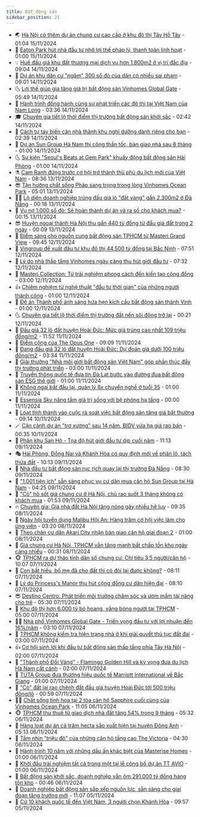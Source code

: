 ```yaml
---
title: Bất động sản
sidebar_position: 21
---
```


<!-- dantri-bat-dong-san:START -->
- 🌏 [Hà Nội có thêm dự án chung cư cao cấp ở khu đô thị Tây Hồ Tây](https://dantri.com.vn/bat-dong-san/ha-noi-co-them-du-an-chung-cu-cao-cap-o-khu-do-thi-tay-ho-tay-20241115011737024.htm) - 01:04 15/11/2024
- 👹 [Eaton Park hút nhà đầu tư nhờ lợi thế pháp lý, thanh toán linh hoạt](https://dantri.com.vn/bat-dong-san/eaton-park-hut-nha-dau-tu-nho-loi-the-phap-ly-thanh-toan-linh-hoat-20241114162015545.htm) - 01:00 15/11/2024
- 💡 [Huế đấu giá khu đất thương mại dịch vụ hơn 1.800m2 ở vị trí đắc địa](https://dantri.com.vn/bat-dong-san/hue-dau-gia-khu-dat-thuong-mai-dich-vu-hon-1800m2-o-vi-tri-dac-dia-20241113160939773.htm) - 09:04 14/11/2024
- 🌋 [Dự án khu dân cư &quot;ngâm&quot; 300 sổ đỏ của dân có nhiều sai phạm](https://dantri.com.vn/bat-dong-san/du-an-khu-dan-cu-ngam-300-so-do-cua-dan-co-nhieu-sai-pham-20241112110828326.htm) - 09:01 14/11/2024
- 🌜 [Lợi thế giúp gia tăng giá trị bất động sản Vinhomes Global Gate](https://dantri.com.vn/bat-dong-san/loi-the-giup-gia-tang-gia-tri-bat-dong-san-vinhomes-global-gate-20241114123842250.htm) - 05:49 14/11/2024
- 💃 [Hành trình đồng hành cùng sự phát triển các đô thị tại Việt Nam của Nam Long](https://dantri.com.vn/bat-dong-san/hanh-trinh-dong-hanh-cung-su-phat-trien-cac-do-thi-tai-viet-nam-cua-nam-long-20241114103303550.htm) - 03:36 14/11/2024
- 🎓 [Chuyên gia tiết lộ thời điểm thị trường bất động sản khởi sắc](https://dantri.com.vn/bat-dong-san/chuyen-gia-tiet-lo-thoi-diem-thi-truong-bat-dong-san-khoi-sac-20241113163236022.htm) - 02:42 14/11/2024
- 🌝 [Cách tự tay biến căn nhà thành khu nghỉ dưỡng dành riêng cho bạn](https://dantri.com.vn/bat-dong-san/cach-tu-tay-bien-can-nha-thanh-khu-nghi-duong-danh-rieng-cho-ban-20241114074704075.htm) - 02:39 14/11/2024
- 🧐 [Dự án Sun Group Hà Nam thi công thần tốc, bàn giao nhà sau 8 tháng](https://dantri.com.vn/bat-dong-san/du-an-sun-group-ha-nam-thi-cong-than-toc-ban-giao-nha-sau-8-thang-20241113232719263.htm) - 01:00 14/11/2024
- 🌜 [Sự kiện &quot;Seoul&#39;s Beats at Gem Park&quot; khuấy động bất động sản Hải Phòng](https://dantri.com.vn/bat-dong-san/su-kien-seouls-beats-at-gem-park-khuay-dong-bat-dong-san-hai-phong-20241113180457146.htm) - 01:00 14/11/2024
- ⚗️ [Cam Ranh đứng trước cơ hội trở thành thủ phủ du lịch mới của Việt Nam](https://dantri.com.vn/bat-dong-san/cam-ranh-dung-truoc-co-hoi-tro-thanh-thu-phu-du-lich-moi-cua-viet-nam-20241113152409664.htm) - 08:36 13/11/2024
- 😎 [Tận hưởng chất sống Pháp sang trọng trong lòng Vinhomes Ocean Park](https://dantri.com.vn/bat-dong-san/tan-huong-chat-song-phap-sang-trong-trong-long-vinhomes-ocean-park-20241113115639221.htm) - 05:01 13/11/2024
- 🧑‍🏫 [Lộ diện doanh nghiệp trúng đấu giá lô &quot;đất vàng&quot; gần 2.300m2 ở Đà Nẵng](https://dantri.com.vn/bat-dong-san/lo-dien-doanh-nghiep-trung-dau-gia-lo-dat-vang-gan-2300m2-o-da-nang-20241112160817835.htm) - 00:18 13/11/2024
- 💪 [Vụ nợ 1.000 sổ đỏ: Sẽ hoàn thành dự án và ra sổ cho khách mua?](https://dantri.com.vn/bat-dong-san/vu-no-1000-so-do-se-hoan-thanh-du-an-va-ra-so-cho-khach-mua-20241108162745655.htm) - 00:15 13/11/2024
- 😎 [Huyện ngoại thành Hà Nội thu gần 440 tỷ đồng từ đấu giá đất trong 2 ngày](https://dantri.com.vn/bat-dong-san/huyen-ngoai-thanh-ha-noi-thu-gan-440-ty-dong-tu-dau-gia-dat-trong-2-ngay-20241113010057138.htm) - 00:09 13/11/2024
- 🧠 [Điểm sáng cho nguồn cung bất động sản TPHCM từ Masteri Grand View](https://dantri.com.vn/bat-dong-san/diem-sang-cho-nguon-cung-bat-dong-san-tphcm-tu-masteri-grand-view-20241112163249999.htm) - 09:45 12/11/2024
- 🧰 [Vingroup đề xuất đầu tư khu đô thị 44.500 tỷ đồng tại Bắc Ninh](https://dantri.com.vn/bat-dong-san/vingroup-de-xuat-dau-tu-khu-do-thi-44500-ty-dong-tai-bac-ninh-20241112141529115.htm) - 07:51 12/11/2024
- 🤩 [Lý do nhà thấp tầng Vinhomes ngày càng thu hút giới đầu tư](https://dantri.com.vn/bat-dong-san/ly-do-nha-thap-tang-vinhomes-ngay-cang-thu-hut-gioi-dau-tu-20241112140227709.htm) - 07:32 12/11/2024
- 🦆 [Masteri Collection: Từ trải nghiệm phong cách đến kiến tạo cộng đồng](https://dantri.com.vn/bat-dong-san/masteri-collection-tu-trai-nghiem-phong-cach-den-kien-tao-cong-dong-20241111154624281.htm) - 03:00 12/11/2024
- 👍 [Chiêm nghiệm từ nghệ thuật &quot;đầu tư thời gian&quot; của những người thành công](https://dantri.com.vn/bat-dong-san/chiem-nghiem-tu-nghe-thuat-dau-tu-thoi-gian-cua-nhung-nguoi-thanh-cong-20241111105833911.htm) - 01:00 12/11/2024
- 🙉 [Đề án Thành phố ánh sáng hứa hẹn kích cầu bất động sản thành Vinh](https://dantri.com.vn/bat-dong-san/de-an-thanh-pho-anh-sang-hua-hen-kich-cau-bat-dong-san-thanh-vinh-20241111150900909.htm) - 01:00 12/11/2024
- 🌜 [Chuyên gia tiết lộ thời điểm thị trường đất nền sôi động trở lại](https://dantri.com.vn/bat-dong-san/chuyen-gia-tiet-lo-thoi-diem-thi-truong-dat-nen-soi-dong-tro-lai-20241112023516231.htm) - 00:21 12/11/2024
- 🌋 [Đấu giá 32 lô đất huyện Hoài Đức: Mức giá trúng cao nhất 109 triệu đồng/m2](https://dantri.com.vn/bat-dong-san/dau-gia-32-lo-dat-huyen-hoai-duc-muc-gia-trung-cao-nhat-109-trieu-dongm2-20241111180200342.htm) - 11:52 11/11/2024
- 🥰 [Điểm cộng của The Opus One](https://dantri.com.vn/bat-dong-san/diem-cong-cua-the-opus-one-20241111153351316.htm) - 09:09 11/11/2024
- 💯 [Đang đấu giá 32 lô đất huyện Hoài Đức: Dự đoán giá dưới 100 triệu đồng/m2](https://dantri.com.vn/bat-dong-san/dang-dau-gia-32-lo-dat-huyen-hoai-duc-du-doan-gia-duoi-100-trieu-dongm2-20241111101252084.htm) - 03:34 11/11/2024
- 🤩 [Giải thưởng &quot;Nhà môi giới bất động sản Việt Nam&quot; góp phần thúc đẩy thị trường phát triển](https://dantri.com.vn/bat-dong-san/giai-thuong-nha-moi-gioi-bat-dong-san-viet-nam-gop-phan-thuc-day-thi-truong-phat-trien-20241111094113125.htm) - 03:00 11/11/2024
- 💄 [Truyền thông quốc tế đưa tin Đà Lạt bước vào đường đua bất động sản ESG thế giới](https://dantri.com.vn/bat-dong-san/truyen-thong-quoc-te-dua-tin-da-lat-buoc-vao-duong-dua-bat-dong-san-esg-the-gioi-20241110112544539.htm) - 01:00 11/11/2024
- 🦍 [Không ngại bắt đầu lại, quản lý 8x chuyển nghề ở tuổi 35](https://dantri.com.vn/bat-dong-san/khong-ngai-bat-dau-lai-quan-ly-8x-chuyen-nghe-o-tuoi-35-20241108160215865.htm) - 01:00 11/11/2024
- 🎡 [Essensia Sky nâng tầm giá trị sống với bệ phóng hạ tầng](https://dantri.com.vn/bat-dong-san/essensia-sky-nang-tam-gia-tri-song-voi-be-phong-ha-tang-20241110110127574.htm) - 00:00 11/11/2024
- 🐎 [Loạt tỉnh thành vào cuộc rà soát việc bất động sản tăng giá bất thường](https://dantri.com.vn/bat-dong-san/loat-tinh-thanh-vao-cuoc-ra-soat-viec-bat-dong-san-tang-gia-bat-thuong-20241110141411199.htm) - 09:14 10/11/2024
- 🪄 [Cận cảnh dự án &quot;trơ xương&quot; sau 14 năm, BIDV vừa hạ giá rao bán](https://dantri.com.vn/bat-dong-san/can-canh-du-an-tro-xuong-sau-14-nam-bidv-vua-ha-gia-rao-ban-20241107132059290.htm) - 00:35 10/11/2024
- 💼 [Phân khu San Hô - Tọa độ hút giới đầu tư dịp cuối năm](https://dantri.com.vn/bat-dong-san/phan-khu-san-ho-toa-do-hut-gioi-dau-tu-dip-cuoi-nam-20241109164827332.htm) - 11:13 09/11/2024
- 🎭 [Hải Phòng, Đồng Nai và Khánh Hòa có quy định mới về phân lô, tách thửa đất](https://dantri.com.vn/bat-dong-san/hai-phong-dong-nai-va-khanh-hoa-co-quy-dinh-moi-ve-phan-lo-tach-thua-dat-20241109145834124.htm) - 10:13 09/11/2024
- 🐻 [Nhà đầu tư bất động sản rục rịch quay lại thị trường Đà Nẵng](https://dantri.com.vn/bat-dong-san/nha-dau-tu-bat-dong-san-ruc-rich-quay-lai-thi-truong-da-nang-20241109123328222.htm) - 08:30 09/11/2024
- 💃 [&quot;1.001 tiện ích&quot; sẵn sàng phục vụ cư dân mua căn hộ Sun Group tại Hà Nam](https://dantri.com.vn/bat-dong-san/1001-tien-ich-san-sang-phuc-vu-cu-dan-mua-can-ho-sun-group-tai-ha-nam-20241109110146589.htm) - 04:25 09/11/2024
- 🦣 [&quot;Cò&quot; hô sốt giá chung cư ở Hà Nội, chủ rao suốt 3 tháng không có khách mua](https://dantri.com.vn/bat-dong-san/co-ho-sot-gia-chung-cu-o-ha-noi-chu-rao-suot-3-thang-khong-co-khach-mua-20241109013257130.htm) - 01:53 09/11/2024
- 🔥 [Chuyên gia: Giá nhà đất Hà Nội tăng nóng gây nhiều hệ lụy](https://dantri.com.vn/bat-dong-san/chuyen-gia-gia-nha-dat-ha-noi-tang-nong-gay-nhieu-he-luy-20241108150648738.htm) - 09:35 08/11/2024
- 🤩 [Ngày hội tuyển dụng Malibu Hội An: Hàng trăm cơ hội việc làm cho ứng viên](https://dantri.com.vn/bat-dong-san/ngay-hoi-tuyen-dung-malibu-hoi-an-hang-tram-co-hoi-viec-lam-cho-ung-vien-20241108095936567.htm) - 03:20 08/11/2024
- 🥳 [Theo chân cư dân Akari City nhận bàn giao căn hộ giai đoạn 2](https://dantri.com.vn/bat-dong-san/theo-chan-cu-dan-akari-city-nhan-ban-giao-can-ho-giai-doan-2-20241106135310908.htm) - 01:00 08/11/2024
- 🤗 [Giá chung cư Hà Nội, TPHCM vẫn tăng mạnh bất chấp tồn kho ngày càng nhiều](https://dantri.com.vn/bat-dong-san/gia-chung-cu-ha-noi-tphcm-van-tang-manh-bat-chap-ton-kho-ngay-cang-nhieu-20241107154142173.htm) - 00:31 08/11/2024
- 🐵 [TPHCM ra dự thảo tính dân số chung cư: Chỉ tiêu 3,5 người/căn hộ](https://dantri.com.vn/bat-dong-san/tphcm-ra-du-thao-tinh-dan-so-chung-cu-chi-tieu-35-nguoican-ho-20241107115511191.htm) - 10:07 07/11/2024
- 🤖 [Con bất hiếu, bố mẹ đã cho đất thì có đòi lại được không?](https://dantri.com.vn/bat-dong-san/con-bat-hieu-bo-me-da-cho-dat-thi-co-doi-lai-duoc-khong-20241106213112015.htm) - 08:11 07/11/2024
- 👺 [Lý do Princess&#39;s Manor thu hút cộng đồng cư dân hiện đại](https://dantri.com.vn/bat-dong-san/ly-do-princesss-manor-thu-hut-cong-dong-cu-dan-hien-dai-20241107144618305.htm) - 08:10 07/11/2024
- 😎 [Destino Centro: Phát triển môi trường chăm sóc và ươm mầm tài năng cho trẻ](https://dantri.com.vn/bat-dong-san/destino-centro-phat-trien-moi-truong-cham-soc-va-uom-mam-tai-nang-cho-tre-20241107115259662.htm) - 05:30 07/11/2024
- 🤠 [Khu đô thị hơn 6.000 tỷ bỏ hoang, vắng bóng người tại TPHCM](https://dantri.com.vn/bat-dong-san/khu-do-thi-hon-6000-ty-bo-hoang-vang-bong-nguoi-tai-tphcm-20241106231521886.htm) - 05:00 07/11/2024
- 👨‍🏫 [Nhà phố Vinhomes Global Gate - Triển vọng đầu tư với lợi nhuận đến 16%/năm](https://dantri.com.vn/bat-dong-san/nha-pho-vinhomes-global-gate-trien-vong-dau-tu-voi-loi-nhuan-den-16nam-20241107093549952.htm) - 03:10 07/11/2024
- 🧰 [TPHCM không kiểm tra hiện trạng nhà ở khi giải quyết thủ tục đất đai](https://dantri.com.vn/bat-dong-san/tphcm-khong-kiem-tra-hien-trang-nha-o-khi-giai-quyet-thu-tuc-dat-dai-20241107074515350.htm) - 03:00 07/11/2024
- 👍 [Cơ hội sinh lời khi đầu tư bất động sản thấp tầng phía Tây Hà Nội](https://dantri.com.vn/bat-dong-san/co-hoi-sinh-loi-khi-dau-tu-bat-dong-san-thap-tang-phia-tay-ha-noi-20241106172033978.htm) - 02:00 07/11/2024
- 🌈 [&quot;Thành phố Đồi Vàng&quot; - Flamingo Golden Hill và kỳ vọng đưa du lịch Hà Nam cất cánh](https://dantri.com.vn/bat-dong-san/thanh-pho-doi-vang-flamingo-golden-hill-va-ky-vong-dua-du-lich-ha-nam-cat-canh-20241105110011952.htm) - 02:00 07/11/2024
- 🐲 [TUTA Group đưa thương hiệu quốc tế  Marriott International về Bắc Giang](https://dantri.com.vn/bat-dong-san/tuta-group-dua-thuong-hieu-quoc-te-marriott-international-ve-bac-giang-20241106160032450.htm) - 01:00 07/11/2024
- 💄 [&quot;Cò&quot; đất lại rao chênh đất đấu giá huyện Hoài Đức tới 500 triệu đồng/lô](https://dantri.com.vn/bat-dong-san/co-dat-lai-rao-chenh-dat-dau-gia-huyen-hoai-duc-toi-500-trieu-donglo-20241107021231238.htm) - 00:59 07/11/2024
- 👨‍🏫 [Chất sống tinh hoa tại 2 tòa căn hộ Sapphire cuối cùng của Vinhomes Ocean Park](https://dantri.com.vn/bat-dong-san/chat-song-tinh-hoa-tai-2-toa-can-ho-sapphire-cuoi-cung-cua-vinhomes-ocean-park-20241106175344453.htm) - 11:05 06/11/2024
- 🐵 [TPHCM thu thuế từ giao dịch nhà đất tăng 54% trong 9 tháng](https://dantri.com.vn/bat-dong-san/tphcm-thu-thue-tu-giao-dich-nha-dat-tang-54-trong-9-thang-20241106100051462.htm) - 05:32 06/11/2024
- 🎉 [Hàng loạt dự án cả trăm hecta sắp xuất hiện tại huyện Đông Anh](https://dantri.com.vn/bat-dong-san/hang-loat-du-an-ca-tram-hecta-sap-xuat-hien-tai-huyen-dong-anh-20241106101027560.htm) - 05:13 06/11/2024
- 💫 [Tầm nhìn &quot;triệu đô&quot; của những căn hộ tầng cao The Victoria](https://dantri.com.vn/bat-dong-san/tam-nhin-trieu-do-cua-nhung-can-ho-tang-cao-the-victoria-20241106111338281.htm) - 04:30 06/11/2024
- 🦄 [Hành trình 10 năm với những dấu ấn khác biệt của Masterise Homes](https://dantri.com.vn/bat-dong-san/hanh-trinh-10-nam-voi-nhung-dau-an-khac-biet-cua-masterise-homes-20241106073443604.htm) - 01:00 06/11/2024
- 🌮 [Khởi đầu trải nghiệm tất cả trong một tại lễ công bố dự án TT AVIO](https://dantri.com.vn/bat-dong-san/khoi-dau-trai-nghiem-tat-ca-trong-mot-tai-le-cong-bo-du-an-tt-avio-20241106072546142.htm) - 01:00 06/11/2024
- 💯 [Bất động sản khởi sắc, doanh nghiệp vẫn ôm 291.000 tỷ đồng hàng tồn kho](https://dantri.com.vn/bat-dong-san/bat-dong-san-khoi-sac-doanh-nghiep-van-om-291000-ty-dong-hang-ton-kho-20241105144602290.htm) - 00:46 06/11/2024
- 🌊 [Doanh nghiệp bất động sản sắp xếp nguồn lực, sẵn sàng cho giai đoạn tăng trưởng mới](https://dantri.com.vn/bat-dong-san/doanh-nghiep-bat-dong-san-sap-xep-nguon-luc-san-sang-cho-giai-doan-tang-truong-moi-20241105173128341.htm) - 11:07 05/11/2024
- 🤖 [Cứ 10 khách quốc tế đến Việt Nam, 3 người chọn Khánh Hòa](https://dantri.com.vn/bat-dong-san/cu-10-khach-quoc-te-den-viet-nam-3-nguoi-chon-khanh-hoa-20241105164946838.htm) - 09:57 05/11/2024<!-- dantri-bat-dong-san:END -->
